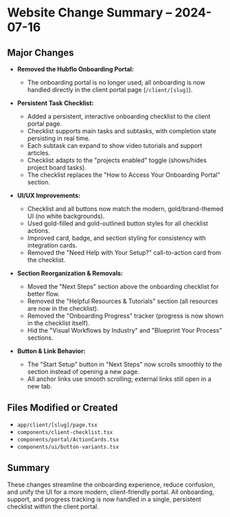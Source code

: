# Website Change Summary – 2024-07-16

## Major Changes

- **Removed the Hubflo Onboarding Portal:**
  - The onboarding portal is no longer used; all onboarding is now handled directly in the client portal page (`/client/[slug]`).

- **Persistent Task Checklist:**
  - Added a persistent, interactive onboarding checklist to the client portal page.
  - Checklist supports main tasks and subtasks, with completion state persisting in real time.
  - Each subtask can expand to show video tutorials and support articles.
  - Checklist adapts to the "projects enabled" toggle (shows/hides project board tasks).
  - The checklist replaces the "How to Access Your Onboarding Portal" section.

- **UI/UX Improvements:**
  - Checklist and all buttons now match the modern, gold/brand-themed UI (no white backgrounds).
  - Used gold-filled and gold-outlined button styles for all checklist actions.
  - Improved card, badge, and section styling for consistency with integration cards.
  - Removed the "Need Help with Your Setup?" call-to-action card from the checklist.

- **Section Reorganization & Removals:**
  - Moved the "Next Steps" section above the onboarding checklist for better flow.
  - Removed the "Helpful Resources & Tutorials" section (all resources are now in the checklist).
  - Removed the "Onboarding Progress" tracker (progress is now shown in the checklist itself).
  - Hid the "Visual Workflows by Industry" and "Blueprint Your Process" sections.

- **Button & Link Behavior:**
  - The "Start Setup" button in "Next Steps" now scrolls smoothly to the section instead of opening a new page.
  - All anchor links use smooth scrolling; external links still open in a new tab.

## Files Modified or Created
- `app/client/[slug]/page.tsx`
- `components/client-checklist.tsx`
- `components/portal/ActionCards.tsx`
- `components/ui/button-variants.tsx`

## Summary
These changes streamline the onboarding experience, reduce confusion, and unify the UI for a more modern, client-friendly portal. All onboarding, support, and progress tracking is now handled in a single, persistent checklist within the client portal. 